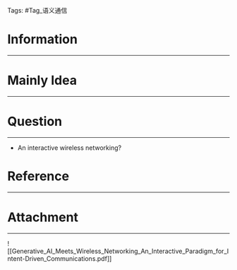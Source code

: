 Tags: #Tag_语义通信 
# Information
---


# Mainly Idea
---


# Question
---
- An interactive wireless networking?

# Reference
---


# Attachment
---
![[Generative_AI_Meets_Wireless_Networking_An_Interactive_Paradigm_for_Intent-Driven_Communications.pdf]]
